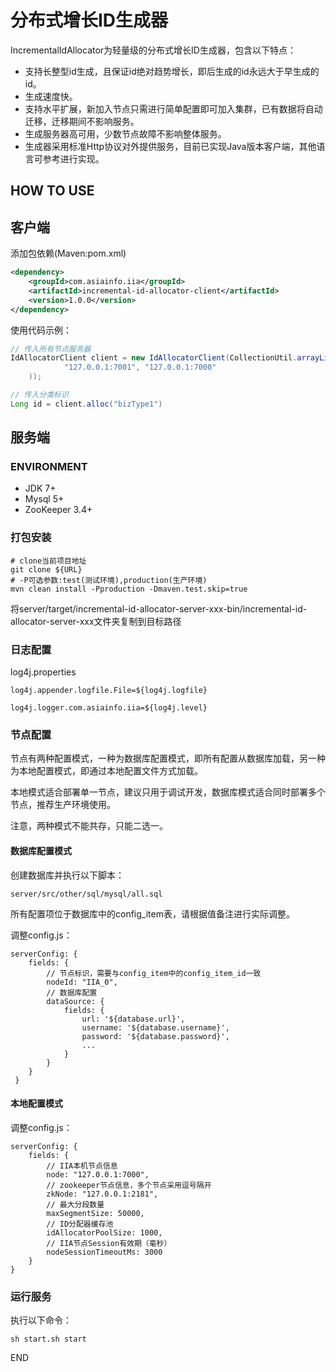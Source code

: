 # 分布式增长ID生成器

IncrementalIdAllocator为轻量级的分布式增长ID生成器，包含以下特点：

* 支持长整型id生成，且保证id绝对趋势增长，即后生成的id永远大于早生成的id。
* 生成速度快。
* 支持水平扩展，新加入节点只需进行简单配置即可加入集群，已有数据将自动迁移，迁移期间不影响服务。
* 生成服务器高可用，少数节点故障不影响整体服务。
* 生成器采用标准Http协议对外提供服务，目前已实现Java版本客户端，其他语言可参考进行实现。

## HOW TO USE

## 客户端

添加包依赖(Maven:pom.xml)

```xml
<dependency>
    <groupId>com.asiainfo.iia</groupId>
    <artifactId>incremental-id-allocator-client</artifactId>
    <version>1.0.0</version>
</dependency>
```

使用代码示例：

```java
// 传入所有节点服务器
IdAllocatorClient client = new IdAllocatorClient(CollectionUtil.arrayListOf(
            "127.0.0.1:7001", "127.0.0.1:7000"
    ));

// 传入分类标识
Long id = client.alloc("bizType1")
```

## 服务端

### ENVIRONMENT

* JDK 7+
* Mysql 5+
* ZooKeeper 3.4+

### 打包安装

```
# clone当前项目地址
git clone ${URL}
# -P可选参数:test(测试环境),production(生产环境)
mvn clean install -Pproduction -Dmaven.test.skip=true
```

将server/target/incremental-id-allocator-server-xxx-bin/incremental-id-allocator-server-xxx文件夹复制到目标路径

### 日志配置

log4j.properties

```
log4j.appender.logfile.File=${log4j.logfile}

log4j.logger.com.asiainfo.iia=${log4j.level}
```

### 节点配置

节点有两种配置模式，一种为数据库配置模式，即所有配置从数据库加载，另一种为本地配置模式，即通过本地配置文件方式加载。

本地模式适合部署单一节点，建议只用于调试开发，数据库模式适合同时部署多个节点，推荐生产环境使用。

注意，两种模式不能共存，只能二选一。

#### 数据库配置模式

创建数据库并执行以下脚本：

```
server/src/other/sql/mysql/all.sql
```

所有配置项位于数据库中的config_item表，请根据值备注进行实际调整。

调整config.js：

```
serverConfig: {
    fields: {
        // 节点标识，需要与config_item中的config_item_id一致
        nodeId: "IIA_0",
        // 数据库配置
        dataSource: {
            fields: {
                url: '${database.url}',
                username: '${database.username}',
                password: '${database.password}',
                ...
            }
        }
    }
 }
```

#### 本地配置模式

调整config.js：

```
serverConfig: {
    fields: {
        // IIA本机节点信息
        node: "127.0.0.1:7000",
        // zookeeper节点信息，多个节点采用逗号隔开
        zkNode: "127.0.0.1:2181",
        // 最大分段数量
        maxSegmentSize: 50000,
        // ID分配器缓存池
        idAllocatorPoolSize: 1000,
        // IIA节点Session有效期（毫秒）
        nodeSessionTimeoutMs: 3000
    }
}
```

### 运行服务

执行以下命令：

```shell
sh start.sh start
```

END
